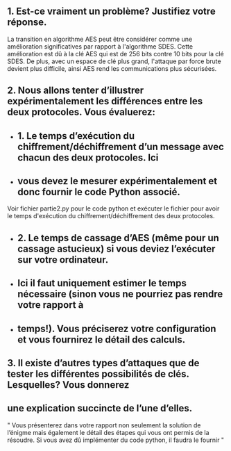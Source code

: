 ## 1. Est-ce vraiment un problème? Justifiez votre réponse.

La transition en algorithme AES peut être considérer comme une amélioration significatives par rapport à l'algorithme SDES. Cette amélioration est dû à la clé AES qui est de 256 bits contre 10 bits pour la clé SDES. De plus, avec un espace de clé plus grand, l'attaque par force brute devient plus difficile, ainsi AES rend les communications plus sécurisées.

## 2. Nous allons tenter d’illustrer expérimentalement les différences entre les deux protocoles. Vous évaluerez:

-  ## 1. Le temps d’exécution du chiffrement/déchiffrement d’un message avec chacun des deux protocoles. Ici
-  ## vous devez le mesurer expérimentalement et donc fournir le code Python associé.

Voir fichier partie2.py pour le code python et exécuter le fichier pour avoir le temps d'exécution du chiffrement/déchiffrement des deux protocoles. 


-  ## 2. Le temps de cassage d’AES (même pour un cassage astucieux) si vous deviez l’exécuter sur votre ordinateur.
-  ## Ici il faut uniquement estimer le temps nécessaire (sinon vous ne pourriez pas rendre votre rapport à
-  ## temps!). Vous préciserez votre configuration et vous fournirez le détail des calculs.



## 3. Il existe d’autres types d’attaques que de tester les différentes possibilités de clés. Lesquelles? Vous donnerez
## une explication succincte de l’une d’elles.


" Vous présenterez dans votre rapport non seulement la solution de l’énigme mais également le détail des étapes qui
vous ont permis de la résoudre. Si vous avez dû implémenter du code python, il faudra le fournir "